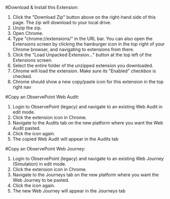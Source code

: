 #Download & Install this Extension:
1. Click the "Download Zip" button above on the right-hand side of this page. The zip will download to your local drive.
2. Unzip the zip.
3. Open Chrome.
4. Type "chrome://extensions/" in the URL bar. You can also open the Extensions screen by clicking the hamburger icon in the top right of your Chrome browser, and navigating to extensions from there.
5. Click the "Load Unpacked Extension..." button at the top left of the Extensions screen.
6. Select the entire folder of the unzipped extension you downloaded.
7. Chrome will load the extension. Make sure its "Enabled" checkbox is checked.
8. Chrome should show a new copy/paste icon for this extension in the top right nav

#Copy an ObservePoint Web Audit:
1. Login to ObservePoint (legacy) and navigate to an existing Web Audit in edit mode.
2. Click the extension icon in Chrome.
3. Navigate to the Audits tab on the new platform where you want the Web Audit pasted.
4. Click the icon again.
5. The copied Web Audit will appear in the Audits tab

#Copy an ObservePoint Web Journey:
1. Login to ObservePoint (legacy) and navigate to an existing Web Journey (Simulation) in edit mode.
2. Click the extension icon in Chrome.
3. Navigate to the Journeys tab on the new platform where you want the Web Journey to be pasted.
4. Click the icon again.
5. The new Web Journey will appear in the Journeys tab
